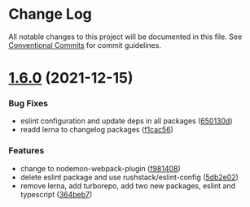 # Change Log

All notable changes to this project will be documented in this file.
See [Conventional Commits](https://conventionalcommits.org) for commit guidelines.

# [1.6.0](https://github.com/ceopaludetto/ceop/compare/@ceop/core@1.4.2...@ceop/core@1.6.0) (2021-12-15)


### Bug Fixes

* eslint configuration and update deps in all packages ([650130d](https://github.com/ceopaludetto/ceop/commit/650130dc2064b043eee94f6ba53284254d33a79b))
* readd lerna to changelog packages ([f1cac56](https://github.com/ceopaludetto/ceop/commit/f1cac5683ac7b3ecf9db0a3bcd0148a4f5ce6eea))


### Features

* change to nodemon-webpack-plugin ([f981408](https://github.com/ceopaludetto/ceop/commit/f981408a8ee621621296892a340ace5bc5fdbdfd))
* delete eslint package and use rushstack/eslint-config ([5db2e02](https://github.com/ceopaludetto/ceop/commit/5db2e027cfb6bf17ac497aa9e6a89268cc704acc))
* remove lerna, add turborepo, add two new packages, eslint and typescript ([364beb7](https://github.com/ceopaludetto/ceop/commit/364beb72ca2b8776e9feba6b6143e6fb9dc6ae78))
